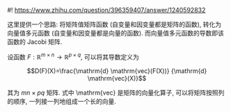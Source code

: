 #! https://www.zhihu.com/question/396359407/answer/1240592832

[comment]: <> (Answer URL: https://www.zhihu.com/question/396359407/answer/1240592832)
[comment]: <> (Question Title: 矩阵对矩阵的求导代码如何实现？)
[comment]: <> (Author Name: 采石工)
[comment]: <> (Create Time: 2020-05-23 12:29:43)

这里提供一个思路: 将矩阵值矩阵函数 (自变量和因变量都是矩阵的函数), 转化为向量值多元函数 (自变量和因变量都是向量的函数). 而向量值多元函数的导数即该函数的 Jacobi 矩阵.

设函数  $F: \mathbb{R}^{m\times n} \rightarrow \mathbb{R}^{p\times q}$, 可以将其导数定义为

$$D(F)(X)=\frac{\mathrm{d} \mathrm{vec}(F(X))} {\mathrm{d} \mathrm{vec}(X)}$$

其为 $mn\times pq$ 矩阵. 式中 \mathrm{vec} 是矩阵的向量化算子, 可以将矩阵按照列的顺序, 一列接一列地组成一个长的向量.

